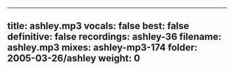 
---
title: ashley.mp3
vocals: false
best: false
definitive: false
recordings: ashley-36
filename: ashley.mp3
mixes: ashley-mp3-174
folder: 2005-03-26/ashley
weight: 0
---
